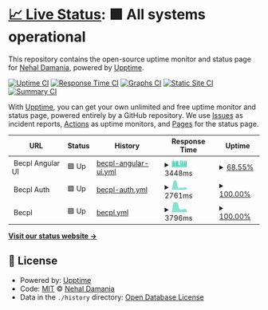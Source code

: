 # [📈 Live Status](https://NehalDamania.github.io/becpl-uptime): <!--live status--> **🟩 All systems operational**

This repository contains the open-source uptime monitor and status page for [Nehal Damania](https://NehalDamania.github.io/becpl-uptime), powered by [Upptime](https://github.com/upptime/upptime).

[![Uptime CI](https://github.com/NehalDamania/becpl-uptime/workflows/Uptime%20CI/badge.svg)](https://github.com/NehalDamania/becpl-uptime/actions?query=workflow%3A%22Uptime+CI%22)
[![Response Time CI](https://github.com/NehalDamania/becpl-uptime/workflows/Response%20Time%20CI/badge.svg)](https://github.com/NehalDamania/becpl-uptime/actions?query=workflow%3A%22Response+Time+CI%22)
[![Graphs CI](https://github.com/NehalDamania/becpl-uptime/workflows/Graphs%20CI/badge.svg)](https://github.com/NehalDamania/becpl-uptime/actions?query=workflow%3A%22Graphs+CI%22)
[![Static Site CI](https://github.com/NehalDamania/becpl-uptime/workflows/Static%20Site%20CI/badge.svg)](https://github.com/NehalDamania/becpl-uptime/actions?query=workflow%3A%22Static+Site+CI%22)
[![Summary CI](https://github.com/NehalDamania/becpl-uptime/workflows/Summary%20CI/badge.svg)](https://github.com/NehalDamania/becpl-uptime/actions?query=workflow%3A%22Summary+CI%22)

With [Upptime](https://upptime.js.org), you can get your own unlimited and free uptime monitor and status page, powered entirely by a GitHub repository. We use [Issues](https://github.com/NehalDamania/becpl-uptime/issues) as incident reports, [Actions](https://github.com/NehalDamania/becpl-uptime/actions) as uptime monitors, and [Pages](https://NehalDamania.github.io/becpl-uptime) for the status page.

<!--start: status pages-->
<!-- This summary is generated by Upptime (https://github.com/upptime/upptime) -->
<!-- Do not edit this manually, your changes will be overwritten -->
<!-- prettier-ignore -->
| URL | Status | History | Response Time | Uptime |
| --- | ------ | ------- | ------------- | ------ |
| <img alt="" src="https://icons.duckduckgo.com/ip3/null.ico" height="13"> Becpl Angular UI | 🟩 Up | [becpl-angular-ui.yml](https://github.com/NehalDamania/becpl-uptime/commits/HEAD/history/becpl-angular-ui.yml) | <details><summary><img alt="Response time graph" src="./graphs/becpl-angular-ui/response-time-week.png" height="20"> 3448ms</summary><br><a href="https://NehalDamania.github.io/becpl-uptime/history/becpl-angular-ui"><img alt="Response time 3868" src="https://img.shields.io/endpoint?url=https%3A%2F%2Fraw.githubusercontent.com%2FNehalDamania%2Fbecpl-uptime%2FHEAD%2Fapi%2Fbecpl-angular-ui%2Fresponse-time.json"></a><br><a href="https://NehalDamania.github.io/becpl-uptime/history/becpl-angular-ui"><img alt="24-hour response time 3656" src="https://img.shields.io/endpoint?url=https%3A%2F%2Fraw.githubusercontent.com%2FNehalDamania%2Fbecpl-uptime%2FHEAD%2Fapi%2Fbecpl-angular-ui%2Fresponse-time-day.json"></a><br><a href="https://NehalDamania.github.io/becpl-uptime/history/becpl-angular-ui"><img alt="7-day response time 3448" src="https://img.shields.io/endpoint?url=https%3A%2F%2Fraw.githubusercontent.com%2FNehalDamania%2Fbecpl-uptime%2FHEAD%2Fapi%2Fbecpl-angular-ui%2Fresponse-time-week.json"></a><br><a href="https://NehalDamania.github.io/becpl-uptime/history/becpl-angular-ui"><img alt="30-day response time 4783" src="https://img.shields.io/endpoint?url=https%3A%2F%2Fraw.githubusercontent.com%2FNehalDamania%2Fbecpl-uptime%2FHEAD%2Fapi%2Fbecpl-angular-ui%2Fresponse-time-month.json"></a><br><a href="https://NehalDamania.github.io/becpl-uptime/history/becpl-angular-ui"><img alt="1-year response time 3868" src="https://img.shields.io/endpoint?url=https%3A%2F%2Fraw.githubusercontent.com%2FNehalDamania%2Fbecpl-uptime%2FHEAD%2Fapi%2Fbecpl-angular-ui%2Fresponse-time-year.json"></a></details> | <details><summary><a href="https://NehalDamania.github.io/becpl-uptime/history/becpl-angular-ui">68.55%</a></summary><a href="https://NehalDamania.github.io/becpl-uptime/history/becpl-angular-ui"><img alt="All-time uptime 91.89%" src="https://img.shields.io/endpoint?url=https%3A%2F%2Fraw.githubusercontent.com%2FNehalDamania%2Fbecpl-uptime%2FHEAD%2Fapi%2Fbecpl-angular-ui%2Fuptime.json"></a><br><a href="https://NehalDamania.github.io/becpl-uptime/history/becpl-angular-ui"><img alt="24-hour uptime 89.23%" src="https://img.shields.io/endpoint?url=https%3A%2F%2Fraw.githubusercontent.com%2FNehalDamania%2Fbecpl-uptime%2FHEAD%2Fapi%2Fbecpl-angular-ui%2Fuptime-day.json"></a><br><a href="https://NehalDamania.github.io/becpl-uptime/history/becpl-angular-ui"><img alt="7-day uptime 68.55%" src="https://img.shields.io/endpoint?url=https%3A%2F%2Fraw.githubusercontent.com%2FNehalDamania%2Fbecpl-uptime%2FHEAD%2Fapi%2Fbecpl-angular-ui%2Fuptime-week.json"></a><br><a href="https://NehalDamania.github.io/becpl-uptime/history/becpl-angular-ui"><img alt="30-day uptime 48.49%" src="https://img.shields.io/endpoint?url=https%3A%2F%2Fraw.githubusercontent.com%2FNehalDamania%2Fbecpl-uptime%2FHEAD%2Fapi%2Fbecpl-angular-ui%2Fuptime-month.json"></a><br><a href="https://NehalDamania.github.io/becpl-uptime/history/becpl-angular-ui"><img alt="1-year uptime 91.89%" src="https://img.shields.io/endpoint?url=https%3A%2F%2Fraw.githubusercontent.com%2FNehalDamania%2Fbecpl-uptime%2FHEAD%2Fapi%2Fbecpl-angular-ui%2Fuptime-year.json"></a></details>
| <img alt="" src="https://icons.duckduckgo.com/ip3/null.ico" height="13"> Becpl Auth | 🟩 Up | [becpl-auth.yml](https://github.com/NehalDamania/becpl-uptime/commits/HEAD/history/becpl-auth.yml) | <details><summary><img alt="Response time graph" src="./graphs/becpl-auth/response-time-week.png" height="20"> 2761ms</summary><br><a href="https://NehalDamania.github.io/becpl-uptime/history/becpl-auth"><img alt="Response time 2179" src="https://img.shields.io/endpoint?url=https%3A%2F%2Fraw.githubusercontent.com%2FNehalDamania%2Fbecpl-uptime%2FHEAD%2Fapi%2Fbecpl-auth%2Fresponse-time.json"></a><br><a href="https://NehalDamania.github.io/becpl-uptime/history/becpl-auth"><img alt="24-hour response time 1380" src="https://img.shields.io/endpoint?url=https%3A%2F%2Fraw.githubusercontent.com%2FNehalDamania%2Fbecpl-uptime%2FHEAD%2Fapi%2Fbecpl-auth%2Fresponse-time-day.json"></a><br><a href="https://NehalDamania.github.io/becpl-uptime/history/becpl-auth"><img alt="7-day response time 2761" src="https://img.shields.io/endpoint?url=https%3A%2F%2Fraw.githubusercontent.com%2FNehalDamania%2Fbecpl-uptime%2FHEAD%2Fapi%2Fbecpl-auth%2Fresponse-time-week.json"></a><br><a href="https://NehalDamania.github.io/becpl-uptime/history/becpl-auth"><img alt="30-day response time 3934" src="https://img.shields.io/endpoint?url=https%3A%2F%2Fraw.githubusercontent.com%2FNehalDamania%2Fbecpl-uptime%2FHEAD%2Fapi%2Fbecpl-auth%2Fresponse-time-month.json"></a><br><a href="https://NehalDamania.github.io/becpl-uptime/history/becpl-auth"><img alt="1-year response time 2179" src="https://img.shields.io/endpoint?url=https%3A%2F%2Fraw.githubusercontent.com%2FNehalDamania%2Fbecpl-uptime%2FHEAD%2Fapi%2Fbecpl-auth%2Fresponse-time-year.json"></a></details> | <details><summary><a href="https://NehalDamania.github.io/becpl-uptime/history/becpl-auth">100.00%</a></summary><a href="https://NehalDamania.github.io/becpl-uptime/history/becpl-auth"><img alt="All-time uptime 99.46%" src="https://img.shields.io/endpoint?url=https%3A%2F%2Fraw.githubusercontent.com%2FNehalDamania%2Fbecpl-uptime%2FHEAD%2Fapi%2Fbecpl-auth%2Fuptime.json"></a><br><a href="https://NehalDamania.github.io/becpl-uptime/history/becpl-auth"><img alt="24-hour uptime 100.00%" src="https://img.shields.io/endpoint?url=https%3A%2F%2Fraw.githubusercontent.com%2FNehalDamania%2Fbecpl-uptime%2FHEAD%2Fapi%2Fbecpl-auth%2Fuptime-day.json"></a><br><a href="https://NehalDamania.github.io/becpl-uptime/history/becpl-auth"><img alt="7-day uptime 100.00%" src="https://img.shields.io/endpoint?url=https%3A%2F%2Fraw.githubusercontent.com%2FNehalDamania%2Fbecpl-uptime%2FHEAD%2Fapi%2Fbecpl-auth%2Fuptime-week.json"></a><br><a href="https://NehalDamania.github.io/becpl-uptime/history/becpl-auth"><img alt="30-day uptime 100.00%" src="https://img.shields.io/endpoint?url=https%3A%2F%2Fraw.githubusercontent.com%2FNehalDamania%2Fbecpl-uptime%2FHEAD%2Fapi%2Fbecpl-auth%2Fuptime-month.json"></a><br><a href="https://NehalDamania.github.io/becpl-uptime/history/becpl-auth"><img alt="1-year uptime 99.46%" src="https://img.shields.io/endpoint?url=https%3A%2F%2Fraw.githubusercontent.com%2FNehalDamania%2Fbecpl-uptime%2FHEAD%2Fapi%2Fbecpl-auth%2Fuptime-year.json"></a></details>
| <img alt="" src="https://icons.duckduckgo.com/ip3/null.ico" height="13"> Becpl | 🟩 Up | [becpl.yml](https://github.com/NehalDamania/becpl-uptime/commits/HEAD/history/becpl.yml) | <details><summary><img alt="Response time graph" src="./graphs/becpl/response-time-week.png" height="20"> 3796ms</summary><br><a href="https://NehalDamania.github.io/becpl-uptime/history/becpl"><img alt="Response time 2681" src="https://img.shields.io/endpoint?url=https%3A%2F%2Fraw.githubusercontent.com%2FNehalDamania%2Fbecpl-uptime%2FHEAD%2Fapi%2Fbecpl%2Fresponse-time.json"></a><br><a href="https://NehalDamania.github.io/becpl-uptime/history/becpl"><img alt="24-hour response time 1859" src="https://img.shields.io/endpoint?url=https%3A%2F%2Fraw.githubusercontent.com%2FNehalDamania%2Fbecpl-uptime%2FHEAD%2Fapi%2Fbecpl%2Fresponse-time-day.json"></a><br><a href="https://NehalDamania.github.io/becpl-uptime/history/becpl"><img alt="7-day response time 3796" src="https://img.shields.io/endpoint?url=https%3A%2F%2Fraw.githubusercontent.com%2FNehalDamania%2Fbecpl-uptime%2FHEAD%2Fapi%2Fbecpl%2Fresponse-time-week.json"></a><br><a href="https://NehalDamania.github.io/becpl-uptime/history/becpl"><img alt="30-day response time 4020" src="https://img.shields.io/endpoint?url=https%3A%2F%2Fraw.githubusercontent.com%2FNehalDamania%2Fbecpl-uptime%2FHEAD%2Fapi%2Fbecpl%2Fresponse-time-month.json"></a><br><a href="https://NehalDamania.github.io/becpl-uptime/history/becpl"><img alt="1-year response time 2681" src="https://img.shields.io/endpoint?url=https%3A%2F%2Fraw.githubusercontent.com%2FNehalDamania%2Fbecpl-uptime%2FHEAD%2Fapi%2Fbecpl%2Fresponse-time-year.json"></a></details> | <details><summary><a href="https://NehalDamania.github.io/becpl-uptime/history/becpl">100.00%</a></summary><a href="https://NehalDamania.github.io/becpl-uptime/history/becpl"><img alt="All-time uptime 99.30%" src="https://img.shields.io/endpoint?url=https%3A%2F%2Fraw.githubusercontent.com%2FNehalDamania%2Fbecpl-uptime%2FHEAD%2Fapi%2Fbecpl%2Fuptime.json"></a><br><a href="https://NehalDamania.github.io/becpl-uptime/history/becpl"><img alt="24-hour uptime 100.00%" src="https://img.shields.io/endpoint?url=https%3A%2F%2Fraw.githubusercontent.com%2FNehalDamania%2Fbecpl-uptime%2FHEAD%2Fapi%2Fbecpl%2Fuptime-day.json"></a><br><a href="https://NehalDamania.github.io/becpl-uptime/history/becpl"><img alt="7-day uptime 100.00%" src="https://img.shields.io/endpoint?url=https%3A%2F%2Fraw.githubusercontent.com%2FNehalDamania%2Fbecpl-uptime%2FHEAD%2Fapi%2Fbecpl%2Fuptime-week.json"></a><br><a href="https://NehalDamania.github.io/becpl-uptime/history/becpl"><img alt="30-day uptime 99.78%" src="https://img.shields.io/endpoint?url=https%3A%2F%2Fraw.githubusercontent.com%2FNehalDamania%2Fbecpl-uptime%2FHEAD%2Fapi%2Fbecpl%2Fuptime-month.json"></a><br><a href="https://NehalDamania.github.io/becpl-uptime/history/becpl"><img alt="1-year uptime 99.30%" src="https://img.shields.io/endpoint?url=https%3A%2F%2Fraw.githubusercontent.com%2FNehalDamania%2Fbecpl-uptime%2FHEAD%2Fapi%2Fbecpl%2Fuptime-year.json"></a></details>

<!--end: status pages-->

[**Visit our status website →**](https://NehalDamania.github.io/becpl-uptime)

## 📄 License

- Powered by: [Upptime](https://github.com/upptime/upptime)
- Code: [MIT](./LICENSE) © [Nehal Damania](https://NehalDamania.github.io/becpl-uptime)
- Data in the `./history` directory: [Open Database License](https://opendatacommons.org/licenses/odbl/1-0/)
